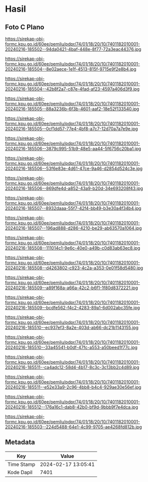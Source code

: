 # Hasil

## Foto C Plano

https://sirekap-obj-formc.kpu.go.id/60ee/pemilu/pdpr/74/01/18/20/10/7401182010001-20240216-185502--94da0421-4baf-448e-8f77-72a3eac44376.jpg

https://sirekap-obj-formc.kpu.go.id/60ee/pemilu/pdpr/74/01/18/20/10/7401182010001-20240216-185504--8e02aece-1e1f-4513-815f-9715e9f2e8b4.jpg

https://sirekap-obj-formc.kpu.go.id/60ee/pemilu/pdpr/74/01/18/20/10/7401182010001-20240216-185504--42b8f2a7-c87e-4fad-af23-4597a406d3f9.jpg

https://sirekap-obj-formc.kpu.go.id/60ee/pemilu/pdpr/74/01/18/20/10/7401182010001-20240216-185505--88a3236b-6f3b-4601-aaf2-18e52f133540.jpg

https://sirekap-obj-formc.kpu.go.id/60ee/pemilu/pdpr/74/01/18/20/10/7401182010001-20240216-185505--0cf1dd57-77e4-4bf8-a7c7-12d70a7a7e9e.jpg

https://sirekap-obj-formc.kpu.go.id/60ee/pemilu/pdpr/74/01/18/20/10/7401182010001-20240216-185506--3879c995-51b9-48e5-aa44-5f6756c20ba1.jpg

https://sirekap-obj-formc.kpu.go.id/60ee/pemilu/pdpr/74/01/18/20/10/7401182010001-20240216-185506--53f6e83e-4d61-47ce-9a46-d2854d524c3e.jpg

https://sirekap-obj-formc.kpu.go.id/60ee/pemilu/pdpr/74/01/18/20/10/7401182010001-20240216-185506--869dfe4d-a852-43a9-b20d-34e693208f43.jpg

https://sirekap-obj-formc.kpu.go.id/60ee/pemilu/pdpr/74/01/18/20/10/7401182010001-20240216-185507--8932daaa-55f7-42f4-bb49-b3e30a4f34b4.jpg

https://sirekap-obj-formc.kpu.go.id/60ee/pemilu/pdpr/74/01/18/20/10/7401182010001-20240216-185507--196ad888-d286-4210-be29-ab63570a1064.jpg

https://sirekap-obj-formc.kpu.go.id/60ee/pemilu/pdpr/74/01/18/20/10/7401182010001-20240216-185508--111014c1-9e6c-40e0-a49b-c0d83ab63ec8.jpg

https://sirekap-obj-formc.kpu.go.id/60ee/pemilu/pdpr/74/01/18/20/10/7401182010001-20240216-185508--d4263802-c923-4c2a-a353-0e01f58d5480.jpg

https://sirekap-obj-formc.kpu.go.id/60ee/pemilu/pdpr/74/01/18/20/10/7401182010001-20240216-185509--a89f168a-a66a-42c2-b6f1-1f80d8372221.jpg

https://sirekap-obj-formc.kpu.go.id/60ee/pemilu/pdpr/74/01/18/20/10/7401182010001-20240216-185509--bcdfe562-f4c2-4283-89a1-6d002abc35fe.jpg

https://sirekap-obj-formc.kpu.go.id/60ee/pemilu/pdpr/74/01/18/20/10/7401182010001-20240216-185510--ec937ef3-8a2e-403d-ab66-dc21b1143155.jpg

https://sirekap-obj-formc.kpu.go.id/60ee/pemilu/pdpr/74/01/18/20/10/7401182010001-20240216-185510--33a45541-b0df-47fc-a553-a50beed1f77c.jpg

https://sirekap-obj-formc.kpu.go.id/60ee/pemilu/pdpr/74/01/18/20/10/7401182010001-20240216-185511--ca4adc12-58d4-4b17-8c3c-3c13bb2c4d89.jpg

https://sirekap-obj-formc.kpu.go.id/60ee/pemilu/pdpr/74/01/18/20/10/7401182010001-20240216-185511--e52e33a9-2c96-4bb8-b4c4-929ae30e56ef.jpg

https://sirekap-obj-formc.kpu.go.id/60ee/pemilu/pdpr/74/01/18/20/10/7401182010001-20240216-185512--176a16c1-dab8-42b0-bf9d-9bbb9f7e4dca.jpg

https://sirekap-obj-formc.kpu.go.id/60ee/pemilu/pdpr/74/01/18/20/10/7401182010001-20240216-185503--224d5488-64e1-4c99-9705-ae4268fd812b.jpg


## Metadata

| Key        | Value               |
| ---------- | ------------------- |
| Time Stamp | 2024-02-17 13:05:41 |
| Kode Dapil | 7401                |



